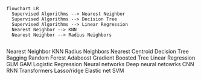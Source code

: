 ```mermaid
flowchart LR
  Supervised Algorithms --> Nearest Neighbor
  Supervised Algorithms --> Decision Tree
  Supervised Algorithms --> Linear Regression
  Nearest Neighbor --> KNN
  Nearest Neighbor --> Radius Neighbors


```


  Nearest Neighbor
    KNN
    Radius Neighbors
    Nearest Centroid
  Decision Tree
    Bagging
    Random Forest
    Adaboost
    Gradient Boosted Tree
  Linear Regression
    GLM
      GAM
      Logistic Regression
        Neural networks
          Deep neural netowrks
            CNN
            RNN
            Transformers
    Lasso/ridge
    Elastic net
    SVM
    
